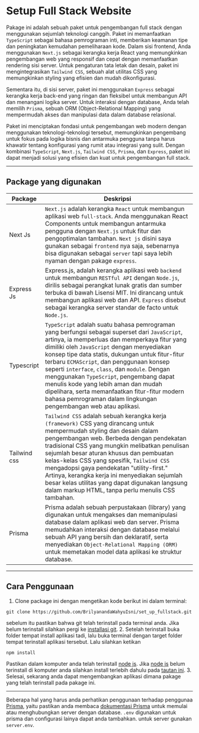 
# Setup Full Stack Website
Pakage ini adalah sebuah paket untuk pengembangan full stack dengan menggunakan sejumlah teknologi canggih. Paket ini memanfaatkan `TypeScript` sebagai bahasa pemrograman inti, memberikan keamanan tipe dan peningkatan kemudahan pemeliharaan kode. Dalam sisi frontend, Anda menggunakan `Next.js` sebagai kerangka kerja React yang memungkinkan pengembangan web yang responsif dan cepat dengan memanfaatkan rendering sisi server. Untuk pengaturan tata letak dan desain, paket ini mengintegrasikan `Tailwind CSS`, sebuah alat utilitas CSS yang memungkinkan styling yang efisien dan mudah dikonfigurasi.

Sementara itu, di sisi server, paket ini menggunakan `Express` sebagai kerangka kerja back-end yang ringan dan fleksibel untuk membangun API dan menangani logika server. Untuk interaksi dengan database, Anda telah memilih `Prisma`, sebuah ORM (Object-Relational Mapping) yang mempermudah akses dan manipulasi data dalam database relasional.

Paket ini menciptakan fondasi untuk pengembangan web modern dengan menggunakan teknologi-teknologi tersebut, memungkinkan pengembang untuk fokus pada logika bisnis dan antarmuka pengguna tanpa harus khawatir tentang konfigurasi yang rumit atau integrasi yang sulit. Dengan kombinasi `TypeScript`, `Next.js`, `Tailwind CSS`, `Prisma`, dan `Express`, paket ini dapat menjadi solusi yang efisien dan kuat untuk pengembangan full stack.
__________________
## Package yang digunakan
|Package | Deskripsi|
|----|----|
|Next Js|`Next.js` adalah kerangka `React` untuk membangun aplikasi web `full-stack`. Anda menggunakan React Components untuk membangun antarmuka pengguna dengan `Next.js` untuk fitur dan pengoptimalan tambahan. `Next js` disini saya gunakan sebagai `frontend` nya saja, sebenarnya bisa digunakan sebagai `server` tapi saya lebih nyaman dengan pakage `express`.|
|Express Js| Express.js, adalah kerangka aplikasi web `backend` untuk membangun `RESTful API` dengan `Node.js`, dirilis sebagai perangkat lunak gratis dan sumber terbuka di bawah Lisensi MIT. Ini dirancang untuk membangun aplikasi web dan API. `Express` disebut sebagai kerangka server standar de facto untuk `Node.js`.|
|Typescript| `TypeScript` adalah suatu bahasa pemrograman yang berfungsi sebagai superset dari `JavaScript`, artinya, ia memperluas dan memperkaya fitur yang dimiliki oleh `JavaScript` dengan menyediakan konsep tipe data statis, dukungan untuk fitur-fitur terbaru `ECMAScript`, dan penggunaan konsep seperti `interface`, `class`, dan `module`. Dengan menggunakan `TypeScript`, pengembang dapat menulis kode yang lebih aman dan mudah dipelihara, serta memanfaatkan fitur-fitur modern bahasa pemrograman dalam lingkungan pengembangan web atau aplikasi.|
|Tailwind css |`Tailwind CSS` adalah sebuah kerangka kerja `(framework)` CSS yang dirancang untuk mempermudah styling dan desain dalam pengembangan web. Berbeda dengan pendekatan tradisional CSS yang mungkin melibatkan penulisan sejumlah besar aturan khusus dan pembuatan kelas-kelas CSS yang spesifik, `Tailwind CSS` mengadopsi gaya pendekatan "utility-first." Artinya, kerangka kerja ini menyediakan sejumlah besar kelas utilitas yang dapat digunakan langsung dalam markup HTML, tanpa perlu menulis CSS tambahan. |
|Prisma| Prisma adalah sebuah perpustakaan (library) yang digunakan untuk mengakses dan memanipulasi database dalam aplikasi web dan server. Prisma memudahkan interaksi dengan database melalui sebuah API yang bersih dan deklaratif, serta menyediakan `Object-Relational Mapping (ORM)` untuk memetakan model data aplikasi ke struktur database.|
________________________________
## Cara Penggunaan
1. Clone package ini dengan mengetikan kode berikut ini dalam terminal:
```git
git clone https://github.com/BrilyanandaWahyuIsni/set_up_fullstack.git
```
sebelum itu pastikan bahwa git telah terinstall pada terminal anda. Jika belum terinstall silahkan pergi ke [installasi git](https://git-scm.com/book/en/v2/Getting-Started-Installing-Git).
2.	Setelah terinstall buka folder tempat install aplikasi tadi, lalu buka terminal dengan target folder tempat terinstall aplikasi tersebut. Lalu silahkan ketikan
```Javascript
npm install
```
Pastikan dalam komputer anda telah terinstall [node js](https://nodejs.org/). Jika [node js](https://nodejs.org/) belum terinstall di komputer anda silahkan install terlebih dahulu pada [tautan ini](https://nodejs.org/en/download).
3. Selesai, sekarang anda dapat mengembangkan aplikasi dimana pakage yang telah terinstall pada pakage ini. 
_________
Beberapa hal yang harus anda perhatikan penggunaan terhadap penggunaa [Prisma](https://www.prisma.io/), yaitu pastikan anda membaca [dokumentasi Prisma](https://www.prisma.io/docs/getting-started) untuk memulai atau menghubungkan server dengan database.
`.env` digunakan untuk prisma dan configurasi lainya dapat anda tambahkan. untuk server gunakan `server.env`.